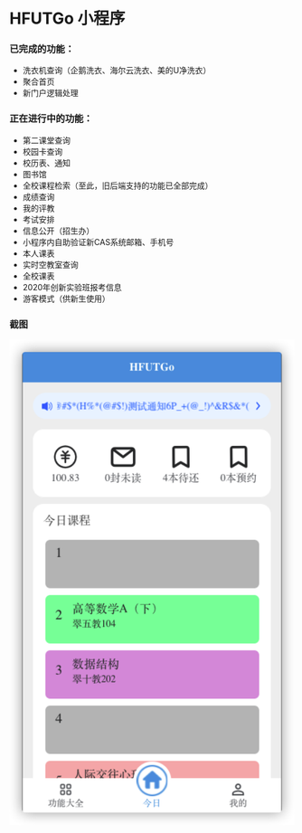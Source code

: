 # HFUTGo 小程序

### 已完成的功能：
- 洗衣机查询（企鹅洗衣、海尔云洗衣、美的U净洗衣）
- 聚合首页
- 新门户逻辑处理

### 正在进行中的功能：
- 第二课堂查询
- 校园卡查询
- 校历表、通知
- 图书馆
- 全校课程检索（至此，旧后端支持的功能已全部完成）
- 成绩查询
- 我的评教
- 考试安排
- 信息公开（招生办）
- 小程序内自助验证新CAS系统邮箱、手机号
- 本人课表
- 实时空教室查询
- 全校课表
- 2020年创新实验班报考信息
- 游客模式（供新生使用）

### 截图
![Home](screenshot_home.png)
